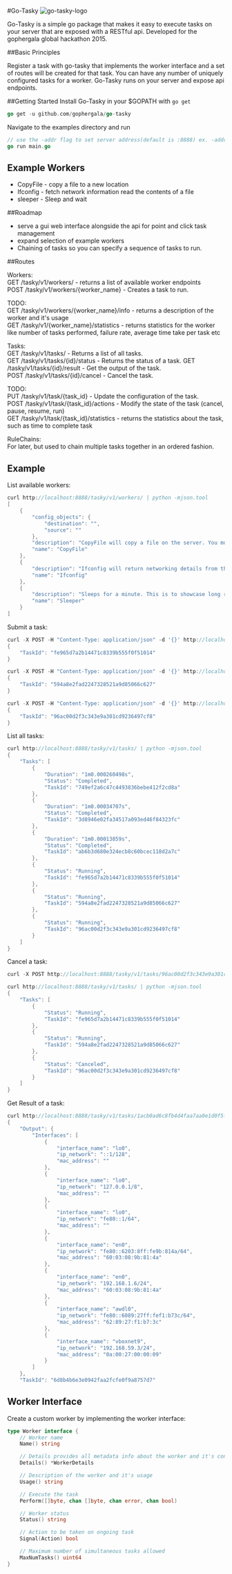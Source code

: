 #Go-Tasky
![go-tasky-logo](https://cloud.githubusercontent.com/assets/3473592/5893581/5a90b250-a4af-11e4-84a4-1a1b14ebc54d.png)

Go-Tasky is a simple go package that makes it easy to execute tasks on your server that are exposed with a RESTful api. Developed for the gophergala global hackathon 2015.  

##Basic Principles

Register a task with go-tasky that implements the worker interface and a set of routes will be created for that task. You can have any number of uniquely configured tasks for a worker. Go-Tasky runs on your server and expose api endpoints. 

##Getting Started
Install Go-Tasky in your $GOPATH with `go get`  
```Go
go get -u github.com/gophergala/go-tasky
```
Navigate to the examples directory and run  
```Go
// use the -addr flag to set server address(default is :8888) ex. -addr=:4444
go run main.go 
```

## Example Workers
- CopyFile - copy a file to a new location  
- Ifconfig - fetch network information read the contents of a file  
- sleeper -  Sleep and wait

##Roadmap
- serve a gui web interface alongside the api for point and click task management
- expand selection of example workers
- Chaining of tasks so you can specify a sequence of tasks to run.  

##Routes

Workers:  
GET /tasky/v1/workers/ - returns a list of available worker endpoints   
POST /tasky/v1/workers/{worker_name} - Creates a task to run.  

TODO:  
GET /tasky/v1/workers/{worker_name}/info - returns a description of the worker and it's usage   
GET /tasky/v1/{worker_name}/statistics - returns statistics for the worker like number of tasks performed, failure rate, average time take per task etc  

Tasks:  
GET /tasky/v1/tasks/ - Returns a list of all tasks.  
GET /tasky/v1/tasks/{id}/status - Returns the status of a task. 
GET /tasky/v1/tasks/{id}/result - Get the output of the task.  
POST /tasky/v1/tasks/{id}/cancel - Cancel the task.   

TODO:  
PUT /tasky/v1/task/{task_id} - Update the configuration of the task.  
POST /tasky/v1/task/{task_id}/actions - Modify the state of the task (cancel, pause, resume, run)  
GET /tasky/v1/task/{task_id}/statistics - returns the statistics about the task, such as time to complete task  

RuleChains:  
For later, but used to chain multiple tasks together in an ordered fashion.  

## Example
List available workers:  
```go
curl http://localhost:8888/tasky/v1/workers/ | python -mjson.tool 
[
    {
        "config_objects": {
            "destination": "",
            "source": ""
        },
        "description": "CopyFile will copy a file on the server. You must specify the Source and Destination",
        "name": "CopyFile"
    },
    {
        "description": "Ifconfig will return networking details from the server. No config is needed for this worker",
        "name": "Ifconfig"
    },
    {
        "description": "Sleeps for a minute. This is to showcase long running tasks.",
        "name": "Sleeper"
    }
]
```

Submit a task:  
```go
curl -X POST -H "Content-Type: application/json" -d '{}' http://localhost:8888/tasky/v1/workers/sleeper | python -mjson.tool
{
    "TaskId": "fe965d7a2b14471c8339b555f0f51014"
}

curl -X POST -H "Content-Type: application/json" -d '{}' http://localhost:8888/tasky/v1/workers/sleeper | python -mjson.tool
{
    "TaskId": "594a8e2fad2247328521a9d85066c627"
}

curl -X POST -H "Content-Type: application/json" -d '{}' http://localhost:8888/tasky/v1/workers/sleeper | python -mjson.tool
{
    "TaskId": "96ac00d2f3c343e9a301cd9236497cf8"
}
```

List all tasks:  
```go
curl http://localhost:8888/tasky/v1/tasks/ | python -mjson.tool 
{
    "Tasks": [
        {
            "Duration": "1m0.000260498s",
            "Status": "Completed",
            "TaskId": "749ef2a6c47c4493836bebe412f2cd8a"
        },
        {
            "Duration": "1m0.00034707s",
            "Status": "Completed",
            "TaskId": "3d8946e02fa34517a093ed46f84323fc"
        },
        {
            "Duration": "1m0.00013859s",
            "Status": "Completed",
            "TaskId": "ab6b3d680e324ecb8c60bcec118d2a7c"
        },
        {
            "Status": "Running",
            "TaskId": "fe965d7a2b14471c8339b555f0f51014"
        },
        {
            "Status": "Running",
            "TaskId": "594a8e2fad2247328521a9d85066c627"
        },
        {
            "Status": "Running",
            "TaskId": "96ac00d2f3c343e9a301cd9236497cf8"
        }
    ]
}
```

Cancel a task:  
```go
curl -X POST http://localhost:8888/tasky/v1/tasks/96ac00d2f3c343e9a301cd9236497cf8/cancel | python -mjson.tool

curl http://localhost:8888/tasky/v1/tasks/ | python -mjson.tool 
{
    "Tasks": [
        {
            "Status": "Running",
            "TaskId": "fe965d7a2b14471c8339b555f0f51014"
        },
        {
            "Status": "Running",
            "TaskId": "594a8e2fad2247328521a9d85066c627"
        },
        {
            "Status": "Canceled",
            "TaskId": "96ac00d2f3c343e9a301cd9236497cf8"
        }
    ]
}
```

Get Result of a task:  
```go
curl http://localhost:8888/tasky/v1/tasks/1acb0ad6c8fb4d4faa7aa0e1d0f5f0b6/result 
{
    "Output": {
        "Interfaces": [
            {
                "interface_name": "lo0",
                "ip_network": "::1/128",
                "mac_address": ""
            },
            {
                "interface_name": "lo0",
                "ip_network": "127.0.0.1/8",
                "mac_address": ""
            },
            {
                "interface_name": "lo0",
                "ip_network": "fe80::1/64",
                "mac_address": ""
            },
            {
                "interface_name": "en0",
                "ip_network": "fe80::6203:8ff:fe9b:814a/64",
                "mac_address": "60:03:08:9b:81:4a"
            },
            {
                "interface_name": "en0",
                "ip_network": "192.168.1.6/24",
                "mac_address": "60:03:08:9b:81:4a"
            },
            {
                "interface_name": "awdl0",
                "ip_network": "fe80::6089:27ff:fef1:b73c/64",
                "mac_address": "62:89:27:f1:b7:3c"
            },
            {
                "interface_name": "vboxnet9",
                "ip_network": "192.168.59.3/24",
                "mac_address": "0a:00:27:00:00:09"
            }
        ]
    },
    "TaskId": "6d8b4b6e3e0942faa2fcfe0f9a8757d7"
```

## Worker Interface
Create a custom worker by implementing the worker interface:  
```go
type Worker interface {
    // Worker name
    Name() string

	// Details provides all metadata info about the worker and it's config
	Details() *WorkerDetails

    // Description of the worker and it's usage
    Usage() string

    // Execute the task
    Perform([]byte, chan []byte, chan error, chan bool)

    // Worker status
    Status() string

    // Action to be taken on ongoing task
    Signal(Action) bool

    // Maximum number of simultaneous tasks allowed
    MaxNumTasks() uint64
}
```
